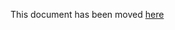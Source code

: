 This document has been moved [here](https://cartography-cncf.github.io/cartography/usage/drift-detect.html)
